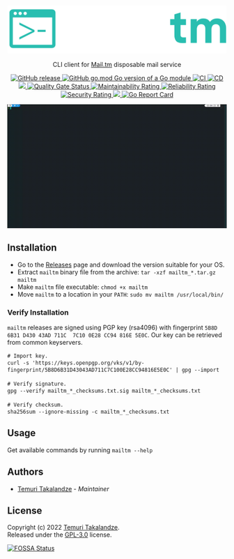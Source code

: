<div align="center">
<img width="600px" src="./.assets/logo.png" />

<p>CLI client for <a href="https://mail.tm">Mail.tm</a> disposable mail service</p>

<p>
    <a href="https://github.com/abgeo/mailtm/releases">
        <img alt="GitHub release" src="https://img.shields.io/github/release/abgeo/mailtm.svg">
    </a>
    <a href="https://github.com/abgeo/mailtm">
        <img alt="GitHub go.mod Go version of a Go module" src="https://img.shields.io/github/go-mod/go-version/abgeo/mailtm.svg">
    </a>
    <a href="https://github.com/abgeo/mailtm/actions/workflows/ci.yaml">
        <img alt="CI" src="https://github.com/abgeo/mailtm/actions/workflows/ci.yaml/badge.svg">
    </a>
    <a href="https://github.com/abgeo/mailtm/actions/workflows/cd.yaml">
        <img alt="CD" src="https://github.com/abgeo/mailtm/actions/workflows/cd.yaml/badge.svg">
    </a>
    <a href="https://app.fossa.com/projects/custom%2B30026%2Fgithub.com%2FABGEO%2Fmailtm?ref=badge_shield" alt="FOSSA Status">
        <img src="https://app.fossa.com/api/projects/custom%2B30026%2Fgithub.com%2FABGEO%2Fmailtm.svg?type=shield"/>
    </a>
    <a href="https://sonarcloud.io/project/overview?id=ABGEO_mailtm">
        <img alt="Quality Gate Status" src="https://sonarcloud.io/api/project_badges/measure?project=ABGEO_mailtm&metric=alert_status"/>
    </a>
    <a href="https://sonarcloud.io/project/overview?id=ABGEO_mailtm">
        <img alt="Maintainability Rating" src="https://sonarcloud.io/api/project_badges/measure?project=ABGEO_mailtm&metric=sqale_rating"/>
    </a>
    <a href="https://sonarcloud.io/project/overview?id=ABGEO_mailtm">
        <img alt="Reliability Rating" src="https://sonarcloud.io/api/project_badges/measure?project=ABGEO_mailtm&metric=reliability_rating"/>
    </a>
    <a href="https://sonarcloud.io/project/overview?id=ABGEO_mailtm">
        <img alt="Security Rating" src="https://sonarcloud.io/api/project_badges/measure?project=ABGEO_mailtm&metric=security_rating"/>
    </a>
    <a href="https://codecov.io/gh/ABGEO/mailtm">
     <img src="https://codecov.io/gh/ABGEO/mailtm/branch/main/graph/badge.svg?token=TC7WWTT2A5"/>
     </a>
    <a href="https://goreportcard.com/report/github.com/ABGEO/mailtm">
        <img alt="Go Report Card" src="https://goreportcard.com/badge/github.com/ABGEO/mailtm">
    </a>
</p>

<p><img width="1000" src="./.assets/demo.gif" /></p>
</div>

## Installation

- Go to the [Releases](https://github.com/ABGEO/mailtm/releases) page and download the version suitable for your OS.
- Extract `mailtm` binary file from the archive: `tar -xzf mailtm_*.tar.gz mailtm`
- Make `mailtm` file executable: `chmod +x mailtm`
- Move `mailtm` to a location in your `PATH`: `sudo mv mailtm /usr/local/bin/`

### Verify Installation

`mailtm` releases are signed using PGP key (rsa4096) with fingerprint 
`5B8D 6B31 D430 43AD 711C  7C10 0E28 CC94 816E 5E0C`. Our key can be retrieved from common keyservers.

```shell
# Import key.
curl -s 'https://keys.openpgp.org/vks/v1/by-fingerprint/5B8D6B31D43043AD711C7C100E28CC94816E5E0C' | gpg --import

# Verify signature.
gpg --verify mailtm_*_checksums.txt.sig mailtm_*_checksums.txt

# Verify checksum.
sha256sum --ignore-missing -c mailtm_*_checksums.txt
```

## Usage

Get available commands by running `mailtm --help`

## Authors

- [Temuri Takalandze](https://abgeo.dev) - *Maintainer*

## License

Copyright (c) 2022 [Temuri Takalandze](https://abgeo.dev).  
Released under the [GPL-3.0](LICENSE) license.

[![FOSSA Status](https://app.fossa.com/api/projects/custom%2B30026%2Fgithub.com%2FABGEO%2Fmailtm.svg?type=large)](https://app.fossa.com/projects/custom%2B30026%2Fgithub.com%2FABGEO%2Fmailtm?ref=badge_large)
